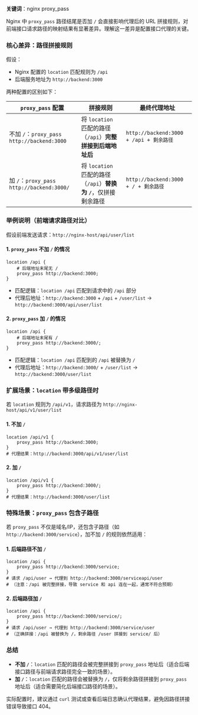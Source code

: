**关键词**：nginx proxy_pass

Nginx 中 `proxy_pass` 路径结尾是否加 `/` 会直接影响代理后的 URL 拼接规则，对前端接口请求路径的映射结果有显著差异。理解这一差异是配置接口代理的关键。

### 核心差异：路径拼接规则

假设：

- Nginx 配置的 `location` 匹配规则为 `/api`
- 后端服务地址为 `http://backend:3000`

两种配置的区别如下：

| `proxy_pass` 配置                          | 拼接规则                                                         | 最终代理地址                            |
| ------------------------------------------ | ---------------------------------------------------------------- | --------------------------------------- |
| 不加 `/`：`proxy_pass http://backend:3000` | 将 `location` 匹配的路径（`/api`）**完整拼接到后端地址后**       | `http://backend:3000 + /api + 剩余路径` |
| 加 `/`：`proxy_pass http://backend:3000/`  | 将 `location` 匹配的路径（`/api`）**替换为 `/`**，仅拼接剩余路径 | `http://backend:3000 + / + 剩余路径`    |

### 举例说明（前端请求路径对比）

假设前端发送请求：`http://nginx-host/api/user/list`

#### 1. `proxy_pass` 不加 `/` 的情况

```nginx
location /api {
    # 后端地址末尾无 /
    proxy_pass http://backend:3000;
}
```

- 匹配逻辑：`location /api` 匹配到请求中的 `/api` 部分
- 代理后地址：`http://backend:3000` + `/api` + `/user/list` → `http://backend:3000/api/user/list`

#### 2. `proxy_pass` 加 `/` 的情况

```nginx
location /api {
    # 后端地址末尾有 /
    proxy_pass http://backend:3000/;
}
```

- 匹配逻辑：`location /api` 匹配到的 `/api` 被替换为 `/`
- 代理后地址：`http://backend:3000/` + `/user/list` → `http://backend:3000/user/list`

### 扩展场景：`location` 带多级路径时

若 `location` 规则为 `/api/v1`，请求路径为 `http://nginx-host/api/v1/user/list`

#### 1. 不加 `/`

```nginx
location /api/v1 {
    proxy_pass http://backend:3000;
}
# 代理结果：http://backend:3000/api/v1/user/list
```

#### 2. 加 `/`

```nginx
location /api/v1 {
    proxy_pass http://backend:3000/;
}
# 代理结果：http://backend:3000/user/list
```

### 特殊场景：`proxy_pass` 包含子路径

若 `proxy_pass` 不仅是域名/IP，还包含子路径（如 `http://backend:3000/service`），加不加 `/` 的规则依然适用：

#### 1. 后端路径不加 `/`

```nginx
location /api {
    proxy_pass http://backend:3000/service;
}
# 请求 /api/user → 代理到 http://backend:3000/serviceapi/user
# （注意：/api 被完整拼接，导致 service 和 api 连在一起，通常不符合预期）
```

#### 2. 后端路径加 `/`

```nginx
location /api {
    proxy_pass http://backend:3000/service/;
}
# 请求 /api/user → 代理到 http://backend:3000/service/user
# （正确拼接：/api 被替换为 /，剩余路径 /user 拼接到 service/ 后）
```

### 总结

- **不加 `/`**：`location` 匹配的路径会被完整拼接到 `proxy_pass` 地址后（适合后端接口路径与前端请求路径完全一致的场景）。
- **加 `/`**：`location` 匹配的路径会被替换为 `/`，仅将剩余路径拼接到 `proxy_pass` 地址后（适合需要简化后端接口路径的场景）。

实际配置时，建议通过 `curl` 测试或查看后端日志确认代理结果，避免因路径拼接错误导致接口 404。
